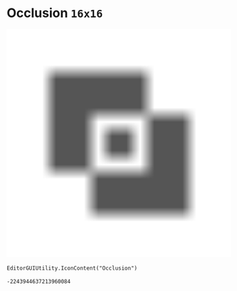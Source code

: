 # Occlusion `16x16`
<img src="/img/Occlusion.png" width=512 height=512>

``` CSharp
EditorGUIUtility.IconContent("Occlusion")
```
```
-2243944637213960084
```
